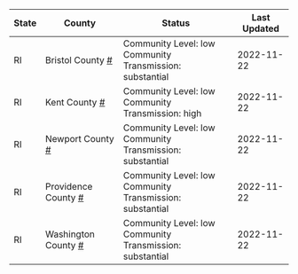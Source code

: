 State | County | Status | Last Updated
--- | --- | --- | --- 
RI | Bristol County <a href="#bristol_county">#</a> | <a name="bristol_county"></a>Community Level: low<br/>Community Transmission: substantial | 2022-11-22
RI | Kent County <a href="#kent_county">#</a> | <a name="kent_county"></a>Community Level: low<br/>Community Transmission: high | 2022-11-22
RI | Newport County <a href="#newport_county">#</a> | <a name="newport_county"></a>Community Level: low<br/>Community Transmission: substantial | 2022-11-22
RI | Providence County <a href="#providence_county">#</a> | <a name="providence_county"></a>Community Level: low<br/>Community Transmission: substantial | 2022-11-22
RI | Washington County <a href="#washington_county">#</a> | <a name="washington_county"></a>Community Level: low<br/>Community Transmission: substantial | 2022-11-22
